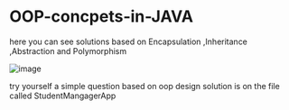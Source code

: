 # OOP-concpets-in-JAVA
here you can see solutions based on Encapsulation ,Inheritance ,Abstraction and Polymorphism

![image](https://github.com/user-attachments/assets/04d5cf63-e4b9-4093-b6f4-b55b78c4c804)

try yourself a simple question based on oop design solution is on the file called StudentMangagerApp

